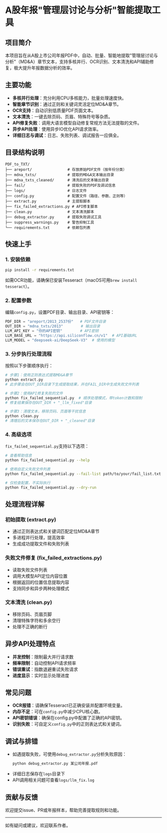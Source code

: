 # A股年报"管理层讨论与分析"智能提取工具

## 项目简介
本项目旨在从A股上市公司年报PDF中，自动、批量、智能地提取"管理层讨论与分析"（MD&A）章节文本，支持多核并行、OCR识别、文本清洗和API辅助修复，极大提升年报数据分析的效率。

## 主要功能
- **多核并行处理**：充分利用CPU多核能力，批量处理速度快。
- **智能章节识别**：通过正则和关键词灵活定位MD&A章节。
- **OCR支持**：自动识别低质量PDF页面文本。
- **文本清洗**：一键去除页码、页眉、特殊符号等杂质。
- **API修复失败**：调用大语言模型自动修复常规方法无法提取的文件。
- **异步API处理**：使用异步IO优化API请求效率。
- **详细日志与调试**：日志、失败列表、调试报告一应俱全。

## 目录结构说明
```
PDF_to_TXT/
├── areport/                # 存放原始PDF文件（按年份分类）
├── mdna_txts/              # 提取的MD&A文本输出目录
├── mdna_txts_cleaned/      # 清洗后的文本输出目录
├── fail/                   # 提取失败的PDF及调试信息
├── logs/                   # 日志文件
├── config.py               # 配置文件（路径、参数、正则等）
├── extract.py              # 主提取脚本
├── fix_failed_extractions.py # API修复脚本
├── clean.py                # 文本清洗脚本
├── debug_extractor.py      # 提取失败调试工具
├── suppress_warnings.py    # 警告抑制工具
└── requirements.txt        # 依赖包列表
```

## 快速上手

### 1. 安装依赖
```bash
pip install -r requirements.txt
```
如需OCR功能，请确保已安装Tesseract（macOS可用`brew install tesseract`）。

### 2. 配置参数
编辑`config.py`，设置PDF目录、输出目录、API密钥等：
```python
PDF_DIR = "areport/2013_2537份"   # PDF文件目录
OUT_DIR = "mdna_txts/2013"        # 输出目录
LLM_API_KEY = "你的API密钥"        # API密钥
LLM_BASE_URL = "https://api.siliconflow.cn/v1"  # API基础URL
LLM_MODEL = "deepseek-ai/DeepSeek-V3"  # 使用的模型
```

### 3. 分步执行处理流程

按照以下步骤顺序执行：

```bash
# 步骤1：使用正则表达式提取MD&A章节
python extract.py
# 此步骤会在OUT_DIR目录下生成提取结果，并在FAIL_DIR中生成失败文件列表

# 步骤2：使用API修复失败的文件
python fix_failed_sequential.py  # 顺序处理模式，带token计数和限制
# 修复结果保存在OUT_DIR + "_llm_fixed"目录

# 步骤3：清理文本，移除页码、页眉等干扰信息
python clean.py
# 清理后的文本保存在OUT_DIR + "_cleaned"目录
```

### 4. 高级选项
`fix_failed_sequential.py`支持以下选项：

```bash
# 查看帮助信息
python fix_failed_sequential.py --help

# 使用自定义失败文件列表
python fix_failed_sequential.py --fail-list path/to/your/fail_list.txt

# 仅检查配置，不实际执行
python fix_failed_sequential.py --dry-run
```

## 处理流程详解

### 初始提取 (extract.py)
- 通过正则表达式和关键词匹配定位MD&A章节
- 多进程并行处理，提高效率
- 生成成功提取文件和失败列表

### 失败文件修复 (fix_failed_extractions.py)
- 读取失败文件列表
- 调用大模型API定位内容位置
- 根据返回的位置信息提取内容
- 支持同步和异步两种处理模式

### 文本清洗 (clean.py)
- 移除页码、页眉页脚
- 清理特殊字符和多余空行
- 处理不正确的断行

## 异步API处理特点
- **并发控制**：限制最大并行请求数
- **频率限制**：自动控制API请求频率
- **错误重试**：指数退避重试失败请求
- **进度显示**：实时显示处理进度

## 常见问题
- **OCR报错**：请确保Tesseract已正确安装并配置环境变量。
- **内存不足**：可在`config.py`中减少CPU核心数。
- **API密钥错误**：确保在config.py中配置了正确的API密钥。
- **识别失败**：可自定义`config.py`中的正则表达式和关键词。

## 调试与排错
- 如遇提取失败，可使用`debug_extractor.py`分析失败原因：
  ```bash
  python debug_extractor.py 某公司年报.pdf
  ```
- 详细日志保存在`logs`目录下
- API调用相关问题可查看`logs/llm_fix.log`

## 贡献与反馈
欢迎提交issue、PR或年报样本，帮助完善提取规则和功能。

---
如有疑问或建议，欢迎联系作者。
